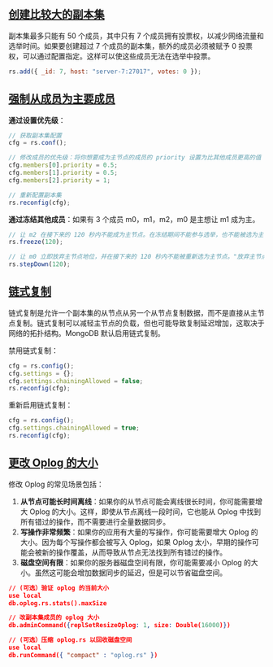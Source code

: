 ## [创建比较大的副本集](https://www.mongodb.com/docs/manual/core/replica-set-members/)

副本集最多只能有 50 个成员，其中只有 7 个成员拥有投票权，以减少网络流量和选举时间。如果要创建超过 7 个成员的副本集，额外的成员必须被赋予 0 投票权，可以通过配置指定。这样可以使这些成员无法在选举中投票。

```js
rs.add({ _id: 7, host: "server-7:27017", votes: 0 });
```

## [强制从成员为主要成员](https://www.mongodb.com/docs/manual/tutorial/force-member-to-be-primary/)

**通过设置优先级**：

```js
// 获取副本集配置
cfg = rs.conf();

// 修改成员的优先级：将你想要成为主节点的成员的 priority 设置为比其他成员更高的值
cfg.members[0].priority = 0.5;
cfg.members[1].priority = 0.5;
cfg.members[2].priority = 1;

// 重新配置副本集
rs.reconfig(cfg);
```

**通过冻结其他成员**：如果有 3 个成员 m0，m1，m2，m0 是主想让 m1 成为主。

```js
// 让 m2 在接下来的 120 秒内不能成为主节点。在冻结期间不能参与选举，也不能被选为主节点。
rs.freeze(120);

// 让 m0 立即放弃主节点地位，并在接下来的 120 秒内不能被重新选为主节点。"放弃主节点地位"意味着触发一个新的选举，让其他未被冻结的成员有机会被选为主节点。
rs.stepDown(120);
```

## [链式复制](https://www.mongodb.com/docs/manual/tutorial/manage-chained-replication/)

链式复制是允许一个副本集的从节点从另一个从节点复制数据，而不是直接从主节点复制。链式复制可以减轻主节点的负载，但也可能导致复制延迟增加，这取决于网络的拓扑结构。MongoDB 默认启用链式复制。

禁用链式复制：

```javascript
cfg = rs.config();
cfg.settings = {};
cfg.settings.chainingAllowed = false;
rs.reconfig(cfg);
```

重新启用链式复制：

```javascript
cfg = rs.config();
cfg.settings.chainingAllowed = true;
rs.reconfig(cfg);
```

## [更改 Oplog 的大小](https://www.mongodb.com/docs/manual/tutorial/change-oplog-size/)

修改 Oplog 的常见场景包括：

1. **从节点可能长时间离线**：如果你的从节点可能会离线很长时间，你可能需要增大 Oplog 的大小。这样，即使从节点离线一段时间，它也能从 Oplog 中找到所有错过的操作，而不需要进行全量数据同步。
2. **写操作非常频繁**：如果你的应用有大量的写操作，你可能需要增大 Oplog 的大小。因为每个写操作都会被写入 Oplog，如果 Oplog 太小，早期的操作可能会被新的操作覆盖，从而导致从节点无法找到所有错过的操作。
3. **磁盘空间有限**：如果你的服务器磁盘空间有限，你可能需要减小 Oplog 的大小。虽然这可能会增加数据同步的延迟，但是可以节省磁盘空间。

```json
// (可选）验证 oplog 的当前大小
use local
db.oplog.rs.stats().maxSize

// 改副本集成员的 oplog 大小
db.adminCommand({replSetResizeOplog: 1, size: Double(16000)})

// (可选）压缩 oplog.rs 以回收磁盘空间
use local
db.runCommand({ "compact" : "oplog.rs" })
```

